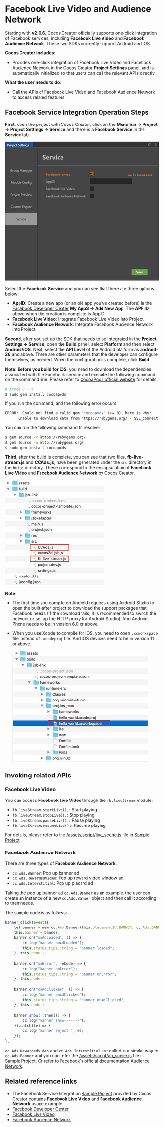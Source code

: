 # Facebook Live Video and Audience Network

Starting with **v2.0.6**, Cocos Creator officially supports one-click integration of Facebook services, including **Facebook Live Video** and **Facebook Audience Network**. These two SDKs currently support Android and iOS.

**Cocos Creator includes**:

- Provides one-click integration of Facebook Live Video and Facebook Audience Network in the Cocos Creator **Project Settings** panel, and is automatically initialized so that users can call the relevant APIs directly

**What the user needs to do**:

- Call the APIs of Facebook Live Video and Facebook Audience Network to access related features

## Facebook Service Integration Operation Steps

**First**, open the project with Cocos Creator, click on the **Menu bar -> Project -> Project Settings -> Service** and there is a **Facebook Service** in the **Service** tab.

![](fb-an-and-live/facebook.png)

Select the **Facebook Service** and you can see that there are three options below:

  - **AppID**: Create a new app (or an old app you've created before) in the [Facebook Developer Center](https://developers.facebook.com/) **My AppS -> Add New App**. The **APP ID** above when the creation is complete is AppID.
  - **Facebook Live Video**: Integrate Facebook Live Video into Project.
  - **Facebook Audience Network**: Integrate Facebook Audience Network into Project.

**Second**, after you set up the SDK that needs to be integrated in the **Project Settings -> Service**, open the **Build** panel, select **Platform** and then select **Android/iOS**. Next, select the **API Level** of the Android platform as **android-26** and above. There are other parameters that the developer can configure themselves, as needed. When the configuration is complete, click **Build**.

  **Note**: **Before you build for iOS**, you need to download the dependencies associated with the Facebook service and execute the following command on the command line. Please refer to [CocoaPods official website](https://cocoapods.org/) for details.

  ```bash
  # Xcode 8 + 9
  $ sudo gem install cocoapods
  ```

  If you run the command, and the following error occurs:

  ```bash
  ERROR:  Could not find a valid gem 'cocoapods' (>= 0), here is why:
        Unable to download data from https://rubygems.org/ - SSL_connect returned=1 errno=0 state=SSLv2/v3 read server hello A: tlsv1 alert protocol version (https://rubygems.org/latest_specs.4.8.gz)
  ```

  You can run the following command to resolve:

  ```bash
  $ gem source -r https://rubygems.org/
  $ gem source -a http://rubygems.org/
  $ sudo gem install cocoapods
  ```

**Third**, after the build is complete, you can see that two files, **fb-live-stream.js** and **CCAds.js**, have been generated under the `src` directory in the `build` directory. These correspond to the encapsulation of **Facebook Live Video** and **Facebook Audience Network** by Cocos Creator.

![](fb-an-and-live/package.png)

**Note**:

- The first time you compile on Android requires using Android Studio to open the built-after project to download the support packages that Facebook needs (If the download fails, it is recommended to switch the network or set up the HTTP proxy for Android Studio). And Android Phone needs to be in version 6.0 or above.
- When you use Xcode to compile for iOS, you need to open `.xcworkspace` file instead of `.xcodeproj` file. And iOS devices need to be in version 11 or above.

  ![](fb-an-and-live/xcode.png)

## Invoking related APIs

### Facebook Live Video

You can access **Facebook Live Video** through the `fb.liveStream` module:

- `fb.liveStream.startLive();`: Start playing
- `fb.liveStream.stopLive();`: Stop playing
- `fb.liveStream.pauseLive();`: Pause playing
- `fb.liveStream.resumeLive();`: Resume playing

For details, please refer to the [/assets/script/live_scene.js](https://github.com/cocos-creator/facebook_demo/blob/master/assets/script/live_scene.js) file in [Sample Project](https://github.com/cocos-creator/facebook_demo).

### Facebook Audience Network

There are three types of **Facebook Audience Network**:

- `cc.Ads.Banner`: Pop up banner ad
- `cc.Ads.RewardedVideo`: Pop up reward video window ad
- `cc.Ads.Interstitial`: Pop up placard ad

Taking the pop up banner ad `cc.Ads.Banner` as an example, the user can create an instance of a new `cc.Ads.Banner` object and then call it according to their needs.

The sample code is as follows:

```js
banner_click(event){
    let banner = new cc.Ads.Banner(this.placementId.BANNER, cc.Ads.BANNER_POSITION.ALIGN_PARENT_BOTTOM);
    this.banner = banner;
    banner.on("onAdLoaded", () => {
        cc.log("banner onAdLoaded");
        this.status_tips.string = "banner loaded";
    }, this.node);

    banner.on("onError", (eCode) => {
        cc.log("banner onError");
        this.status_tips.string = "banner onError";
    }, this.node);

    banner.on("onAdClicked", () => {
        cc.log("banner onAdClicked");
        this.status_tips.string = "banner onAdClicked";
    }, this.node);

    banner.show().then(() => {
        cc.log("banner show-------");
    }).catch((e) => {
        cc.log("banner reject ", e);
    });
},
```

`cc.Ads.RewardedVideo` and `cc.Ads.Interstitial` are called in a similar way to `cc.Ads.Banner` and you can refer the [/assets/script/an_scene.js](https://github.com/cocos-creator/facebook_demo/blob/master/assets/script/an_scene.js) file in [Sample Project](https://github.com/cocos-creator/facebook_demo). Or refer to Facebook's official documentation [Audience Network](https://developers.facebook.com/docs/audience-network).

## Related reference links

- The Facebook Service Integration [Sample Project](https://github.com/cocos-creator/facebook_demo) provided by Cocos Creator contains **Facebook Live Video** and **Facebook Audience Network** usage example.
- [Facebook Developer Center](https://developers.facebook.com/)
- [Facebook Live Video](https://developers.facebook.com/docs/videos/live-video)
- [Facebook Audience Network](https://developers.facebook.com/docs/audience-network)
